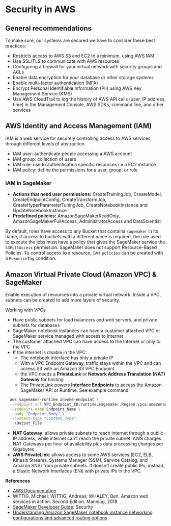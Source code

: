 # Security in AWS

## General recommendations

To make sure, our systems are secured we have to consider these best practices: 
- Restricts access to AWS S3 and EC2 to a minimum, using AWS IAM
- Use SSL/TLS to communicate with AWS resources
- Configuring a firewall for your virtual network with security groups and ACLs
- Enable data encryption for your database or other storage systems
- Enable multi-factor authentication (MFA)
- Encrypt Personal Identifiable Information (PII) using AWS Key Management Service (KMS)
- Use AWS CloudTrail to log the history of AWS API calls (user, IP address, time) in the Management Console, AWS SDKs, command line, and other services


## AWS Identity and Access Management (IAM)

IAM is a web service for securely controlling access to AWS services through different levels of abstraction.

- IAM user: authenticate people accessing a AWS account
- IAM group: collection of users
- IAM role: use to authenticate a specific resources i.e a EC2 instance
- IAM policy: define the permissions for a user, group, or role

### IAM in SageMaker

- **Actions that need user permissions:** CreateTrainingJob, CreateModel, CreateEndpointConfig, CreateTransformJob, CreateHyperParameterTuningJob, CreateNotebookInstance and UpdateNotebookInstance
- **Predefined policies:** AmazonSageMakerReadOnly, AmazonSageMakerFullAccess, AdministratorAccess and DataScientist

By default, roles have access to any Bucket that contains `sagemaker` in its name,  if access to buckets with a different name is required, the role used to execute the jobs must have a policy that gives the SageMaker service the `S3FullAccess` permission. 
SageMaker does not support Resource-Based Policies. To control access to a resource, `IAM policies` can  be created with a `ResourceTag` condition.

## Amazon Virtual Private Cloud (Amazon VPC) & SageMaker

Enable execution of resources into a private virtual network. Inside a VPC, subnets can be created to add more layers of security.

Working with VPCs
- Have public subnets for load balancers and web servers, and private subnets for databases
- SageMaker notebook instances can have a customer attached VPC or SageMaker service managed with access to internet
- The customer attached VPC can have access to the Internet or only to the VPC
- If the internet is disable in the VPC:
  - The notebook interface has only a private IP
  - With a VPC Endpoint Gateway, traffic stays within the VPC and can access S3 with an Amazon S3 VPC Endpoint
  - the VPC needs a **PrivateLink** or **Network Address Translation (NAT) Gateway** for hosting
  - The PrivateLink powers **Interface Endpoints** to access the Amazon SageMaker API or Runtime. See example command:

```sh
  aws sagemaker-runtime invoke-endpoint \
  --endpoint-url VPC_Endpoint_ID.runtime.sagemaker.Region.vpce.amazonaws.com  \
  --endpoint-name Endpoint_Name \
  --body "Endpoint_Body" \
  --content-type "Content_Type" 
    \Output_File
```

- **NAT Gateway**: allows private subnets to reach internet through a public IP address, while internet can't reach the private subnet. AWS charges NAT Gateways per hour of availability plus data processing charges per Gigabytes. 
- **AWS PrivateLink**: allows access to some AWS services (EC2, ELB, Kinesis Streams, Systems Manager (SSM), Service Catalog, and Amazon SNS) from private subnets. It doesn't create public IPs; instead, a Elastic Network Interfaces (ENI) with private IPs in the VPC.


**References**

- [AWS Documentation](https://docs.aws.amazon.com/index.html)
- WITTIG, Michael; WITTIG, Andreas; WHALEY, Ben. Amazon web services in action. Second Edition. Manning, 2018.
- [SageMaker Developer Guide](https://docs.aws.amazon.com/sagemaker/latest/dg/sagemaker-dg.pdf): Security
- [Understanding Amazon SageMaker notebook instance networking configurations and advanced routing options](https://aws.amazon.com/blogs/machine-learning/understanding-amazon-sagemaker-notebook-instance-networking-configurations-and-advanced-routing-options/)

